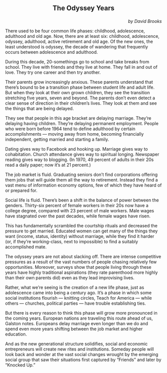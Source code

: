<h2><p align="center">The Odyssey Years</p></h2>

<p align="right"><em>by David Brooks</em></p>

There used to be four common life phases: childhood, adolescence, adulthood and old age. Now, there are at least six: childhood, adolescence, odyssey, adulthood, active retirement and old age. Of the new ones, the least
understood is odyssey, the decade of wandering that frequently occurs between adolescence and adulthood.

During this decade, 20-somethings go to school and take breaks from school. They live with friends and they live at home. They fall in and out of love. They try one career and then try another.

Their parents grow increasingly anxious. These parents understand that there’s bound to be a transition phase between student life and adult life. But when they look at their own grown children, they see the transition stretching five years, seven and beyond. The parents don’t even detect a clear sense of direction in their children’s lives. They look at them and see the things that are being delayed.

They see that people in this age bracket are delaying marriage. They’re delaying having children. They’re delaying permanent employment. People who were born before 1964 tend to define adulthood by certain accomplishments — moving away from home, becoming financially independent, getting married and starting a family.

Dating gives way to Facebook and hooking up. Marriage gives way to cohabitation. Church attendance gives way to spiritual longing. Newspaper reading gives way to blogging. (In 1970, 49 percent of adults in their 20s read a daily paper; now it’s at 21 percent.)

The job market is fluid. Graduating seniors don’t find corporations offering them jobs that will guide them all the way to retirement. Instead they find a vast menu of information economy options, few of which they have heard of or prepared for.

Social life is fluid. There’s been a shift in the balance of power between the genders. Thirty-six percent of female workers in their 20s now have a college degree, compared with 23 percent of male workers. Male wages have stagnated over the past decades, while female wages have risen.

This has fundamentally scrambled the courtship rituals and decreased the pressure to get married. Educated women can get many of the things they want (income, status, identity) without marriage, while they find it harder (or, if they’re working-class, next to impossible) to find a suitably accomplished mate.

The odyssey years are not about slacking off. There are intense competitive pressures as a result of the vast numbers of people chasing relatively few opportunities. Moreover, surveys show that people living through these years have highly traditional aspirations (they rate parenthood more highly than their own parents did) even as they lead improvising lives.

Rather, what we’re seeing is the creation of a new life phase, just as adolescence came into being a century ago. It’s a phase in which some social institutions flourish — knitting circles, Teach for America — while others — churches, political parties — have trouble establishing ties.

But there is every reason to think this phase will grow more pronounced in the coming years. European nations are traveling this route ahead of us, Galston notes. Europeans delay marriage even longer than we do and spend even more years shifting between the job market and higher education.

And as the new generational structure solidifies, social and economic entrepreneurs will create new rites and institutions. Someday people will look back and wonder at the vast social changes wrought by the emerging social group that saw their situations first captured by “Friends” and later by “Knocked Up.”

<span id="content_end_mark_icon_id" style="display: block;"></span>
